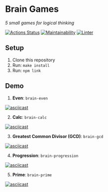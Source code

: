 # Brain Games

*5 small games for logical thinking*

[![Actions Status](https://github.com/mirolev98/frontend-project-lvl1/workflows/hexlet-check/badge.svg)](https://github.com/mirolev98/frontend-project-lvl1/actions)
[![Maintainability](https://api.codeclimate.com/v1/badges/a99a88d28ad37a79dbf6/maintainability)](https://codeclimate.com/github/codeclimate/codeclimate/maintainability)
[![Linter](https://github.com/mirolev98/frontend-project-lvl1/workflows/linter/badge.svg)](https://github.com/mirolev98/frontend-project-lvl1/actions/workflows/linter.yml)

## Setup

1. Clone this repository
2. Run: `make install`
3. Run: `npm link`

## Demo

1. **Even**: `brain-even`

[![asciicast](https://asciinema.org/a/mCI2pdNX9zURxj9KSxRwtnsm4.svg)](https://asciinema.org/a/mCI2pdNX9zURxj9KSxRwtnsm4)

2. **Calc**: `brain-calc`

[![asciicast](https://asciinema.org/a/EUYT3OC56WI0nfHa6mu7Lpakh.svg)](https://asciinema.org/a/EUYT3OC56WI0nfHa6mu7Lpakh)

3. **Greatest Common Divisor (GCD)**: `brain-gcd`

[![asciicast](https://asciinema.org/a/NuHnG6OCGm7P0foIezqDV8lR5.svg)](https://asciinema.org/a/NuHnG6OCGm7P0foIezqDV8lR5)

4. **Progression**: `brain-progression`

[![asciicast](https://asciinema.org/a/B3LHfONyP6p7RoaJnONVv8Rkc.svg)](https://asciinema.org/a/B3LHfONyP6p7RoaJnONVv8Rkc)

5. **Prime**: `brain-prime`

[![asciicast](https://asciinema.org/a/NpVWZLLj7OgYkVQx5ld7Msc0P.svg)](https://asciinema.org/a/NpVWZLLj7OgYkVQx5ld7Msc0P)
